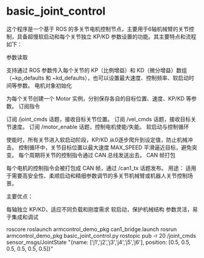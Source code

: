 # basic_joint_control
这个程序是一个基于 ROS 的多关节电机控制节点，主要用于6轴机械臂的关节控制，具备超慢软启动和每个关节独立 KP/KD 参数设置的功能。其主要特点和流程如下：

参数读取

支持通过 ROS 参数传入每个关节的 KP（比例增益）和 KD（微分增益）数组（~kp_defaults 和 ~kd_defaults），也可以设置最大速度、控制频率、软启动时间等参数。
电机对象初始化

为每个关节创建一个 Motor 实例，分别保存各自的目标位置、速度、KP/KD 等参数。
订阅指令

订阅 /joint_cmds 话题，接收目标关节位置。
订阅 /vel_cmds 话题，接收目标关节速度。
订阅 /motor_enable 话题，控制电机使能/失能。
软启动与控制循环

使能时，所有关节进入软启动阶段，KP/KD 从0逐步爬升到设定值，防止机械冲击。
控制循环中，关节目标位置以最大速度 MAX_SPEED 平滑逼近目标，避免突变。
每个周期将关节的控制指令通过 CAN 总线发送出去。
CAN 帧打包

每个电机的控制指令会被打包成 CAN 帧，通过 /can1_tx 话题发布。
用途：
适用于需要高安全性、柔顺启动和精细参数调节的多关节机械臂或机器人关节控制场景。

主要优点：

每轴独立 KP/KD，适应不同负载和刚度需求
软启动，保护机械结构
参数灵活，易于集成和调试

roscore
roslaunch armcontrol_demo_pkg can1_bridge.launch
rosrun armcontrol_demo_pkg basic_joint_control.py
rostopic pub -r 20 /joint_cmds sensor_msgs/JointState "{name: ['j1','j2','j3','j4','j5','j6'], position: [0.5, 0.5, 0.5, 0.5, 0.5, 0.5]}"

